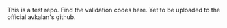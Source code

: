 This is a test repo. 
Find the validation codes here. 
Yet to be uploaded to the official avkalan's github.
